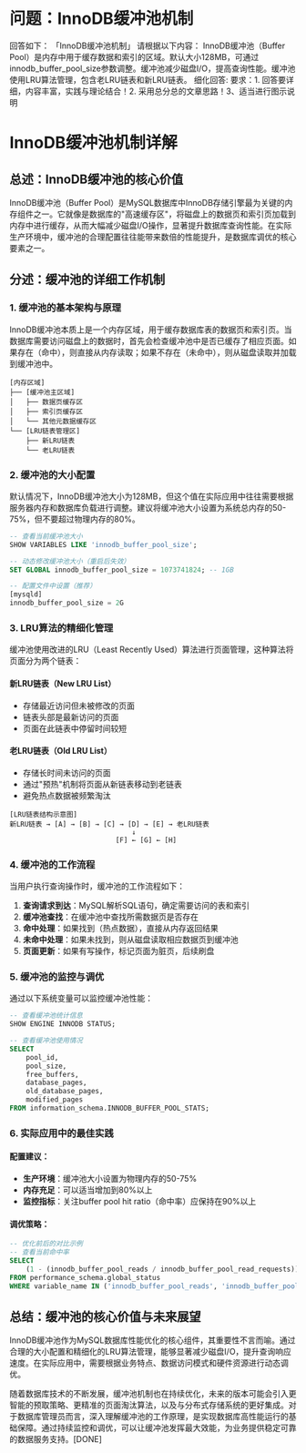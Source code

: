 # 问题：InnoDB缓冲池机制
回答如下：
「InnoDB缓冲池机制」 请根据以下内容：
InnoDB缓冲池（Buffer Pool）是内存中用于缓存数据和索引的区域。默认大小128MB，可通过innodb_buffer_pool_size参数调整。缓冲池减少磁盘I/O，提高查询性能。缓冲池使用LRU算法管理，包含老LRU链表和新LRU链表。
 细化回答: 
 要求：1. 回答要详细，内容丰富，实践与理论结合！2. 采用总分总的文章思路！3、适当进行图示说明
# InnoDB缓冲池机制详解

## 总述：InnoDB缓冲池的核心价值

InnoDB缓冲池（Buffer Pool）是MySQL数据库中InnoDB存储引擎最为关键的内存组件之一。它就像是数据库的"高速缓存区"，将磁盘上的数据页和索引页加载到内存中进行缓存，从而大幅减少磁盘I/O操作，显著提升数据库查询性能。在实际生产环境中，缓冲池的合理配置往往能带来数倍的性能提升，是数据库调优的核心要素之一。

## 分述：缓冲池的详细工作机制

### 1. 缓冲池的基本架构与原理

InnoDB缓冲池本质上是一个内存区域，用于缓存数据库表的数据页和索引页。当数据库需要访问磁盘上的数据时，首先会检查缓冲池中是否已缓存了相应页面。如果存在（命中），则直接从内存读取；如果不存在（未命中），则从磁盘读取并加载到缓冲池中。

```text
[内存区域]
├── [缓冲池主区域]
│   ├── 数据页缓存区
│   ├── 索引页缓存区
│   └── 其他元数据缓存区
└── [LRU链表管理区]
    ├── 新LRU链表
    └── 老LRU链表
```

### 2. 缓冲池的大小配置

默认情况下，InnoDB缓冲池大小为128MB，但这个值在实际应用中往往需要根据服务器内存和数据库负载进行调整。建议将缓冲池大小设置为系统总内存的50-75%，但不要超过物理内存的80%。

```sql
-- 查看当前缓冲池大小
SHOW VARIABLES LIKE 'innodb_buffer_pool_size';

-- 动态修改缓冲池大小（重启后失效）
SET GLOBAL innodb_buffer_pool_size = 1073741824; -- 1GB

-- 配置文件中设置（推荐）
[mysqld]
innodb_buffer_pool_size = 2G
```

### 3. LRU算法的精细化管理

缓冲池使用改进的LRU（Least Recently Used）算法进行页面管理，这种算法将页面分为两个链表：

#### 新LRU链表（New LRU List）
- 存储最近访问但未被修改的页面
- 链表头部是最新访问的页面
- 页面在此链表中停留时间较短

#### 老LRU链表（Old LRU List）
- 存储长时间未访问的页面
- 通过"预热"机制将页面从新链表移动到老链表
- 避免热点数据被频繁淘汰

```text
[LRU链表结构示意图]
新LRU链表 → [A] → [B] → [C] → [D] → [E] → 老LRU链表
                              ↓
                          [F] ← [G] ← [H]
```

### 4. 缓冲池的工作流程

当用户执行查询操作时，缓冲池的工作流程如下：

1. **查询请求到达**：MySQL解析SQL语句，确定需要访问的表和索引
2. **缓冲池查找**：在缓冲池中查找所需数据页是否存在
3. **命中处理**：如果找到（热点数据），直接从内存返回结果
4. **未命中处理**：如果未找到，则从磁盘读取相应数据页到缓冲池
5. **页面更新**：如果有写操作，标记页面为脏页，后续刷盘

### 5. 缓冲池的监控与调优

通过以下系统变量可以监控缓冲池性能：

```sql
-- 查看缓冲池统计信息
SHOW ENGINE INNODB STATUS;

-- 查看缓冲池使用情况
SELECT 
    pool_id,
    pool_size,
    free_buffers,
    database_pages,
    old_database_pages,
    modified_pages
FROM information_schema.INNODB_BUFFER_POOL_STATS;
```

### 6. 实际应用中的最佳实践

#### 配置建议：
- **生产环境**：缓冲池大小设置为物理内存的50-75%
- **内存充足**：可以适当增加到80%以上
- **监控指标**：关注buffer pool hit ratio（命中率）应保持在90%以上

#### 调优策略：
```sql
-- 优化前后的对比示例
-- 查看当前命中率
SELECT 
    (1 - (innodb_buffer_pool_reads / innodb_buffer_pool_read_requests)) * 100 AS hit_ratio
FROM performance_schema.global_status 
WHERE variable_name IN ('innodb_buffer_pool_reads', 'innodb_buffer_pool_read_requests');
```

## 总结：缓冲池的核心价值与未来展望

InnoDB缓冲池作为MySQL数据库性能优化的核心组件，其重要性不言而喻。通过合理的大小配置和精细化的LRU算法管理，能够显著减少磁盘I/O，提升查询响应速度。在实际应用中，需要根据业务特点、数据访问模式和硬件资源进行动态调优。

随着数据库技术的不断发展，缓冲池机制也在持续优化，未来的版本可能会引入更智能的预取策略、更精准的页面淘汰算法，以及与分布式存储系统的更好集成。对于数据库管理员而言，深入理解缓冲池的工作原理，是实现数据库高性能运行的基础保障。通过持续监控和调优，可以让缓冲池发挥最大效能，为业务提供稳定可靠的数据服务支持。[DONE]